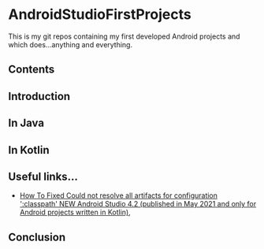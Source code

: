 # AndroidStudioFirstProjects

This is my git repos containing my first developed Android projects and which does...anything and everything.

## Contents

## Introduction

## In Java

## In Kotlin

## Useful links...

* [How To Fixed Could not resolve all artifacts for configuration ':classpath' NEW Android Studio 4.2 (published in May 2021 and only for Android projects written in Kotlin)](https://www.youtube.com/watch?v=iSa2V05S9IY),

## Conclusion

